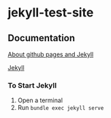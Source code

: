 # jekyll-test-site

## Documentation

[About github pages and Jekyll](https://help.github.com/en/github/working-with-github-pages/about-github-pages-and-jekyll)

[Jekyll](https://jekyllrb.com/)

### To Start Jekyll

1. Open a terminal
2. Run `bundle exec jekyll serve`
